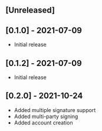 ## [Unreleased]

## [0.1.0] - 2021-07-09

- Initial release

## [0.1.2] - 2021-07-09

- Initial release

## [0.2.0] - 2021-10-24

- Added multiple signature support
- Added multi-party signing
- Added account creation